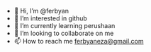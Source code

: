 - 👋 Hi, I’m @ferbyan
- 👀 I’m interested in github
- 🌱 I’m currently learning perushaan
- 💞️ I’m looking to collaborate on me
- 📫 How to reach me ferbyaneza@gmail.com

<!---
ferbyan/ferbyan is a ✨ special ✨ repository because its `README.md` (this file) appears on your GitHub profile.
You can click the Preview link to take a look at your changes.
--->
